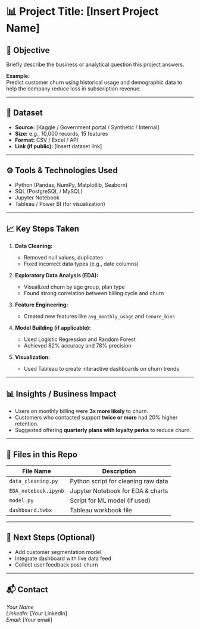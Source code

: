 # 📊 Project Title: [Insert Project Name]

## 🧠 Objective
Briefly describe the business or analytical question this project answers.

**Example:**  
Predict customer churn using historical usage and demographic data to help the company reduce loss in subscription revenue.

---

## 📂 Dataset
- **Source:** [Kaggle / Government portal / Synthetic / Internal]
- **Size:** e.g., 10,000 records, 15 features
- **Format:** CSV / Excel / API
- **Link (if public):** [Insert dataset link]

---

## ⚙️ Tools & Technologies Used
- Python (Pandas, NumPy, Matplotlib, Seaborn)
- SQL (PostgreSQL / MySQL)
- Jupyter Notebook
- Tableau / Power BI (for visualization)

---

## 📈 Key Steps Taken

1. **Data Cleaning:**
   - Removed null values, duplicates
   - Fixed incorrect data types (e.g., date columns)

2. **Exploratory Data Analysis (EDA):**
   - Visualized churn by age group, plan type
   - Found strong correlation between billing cycle and churn

3. **Feature Engineering:**
   - Created new features like `avg_monthly_usage` and `tenure_bins`

4. **Model Building (if applicable):**
   - Used Logistic Regression and Random Forest
   - Achieved 82% accuracy and 78% precision

5. **Visualization:**
   - Used Tableau to create interactive dashboards on churn trends

---

## 📊 Insights / Business Impact

- Users on monthly billing were **3x more likely** to churn.
- Customers who contacted support **twice or more** had 20% higher retention.
- Suggested offering **quarterly plans with loyalty perks** to reduce churn.

---

## 📎 Files in this Repo
| File Name            | Description                         |
|----------------------|-------------------------------------|
| `data_cleaning.py`   | Python script for cleaning raw data |
| `EDA_notebook.ipynb` | Jupyter Notebook for EDA & charts   |
| `model.py`           | Script for ML model (if used)       |
| `dashboard.twbx`     | Tableau workbook file               |

---

## 🏁 Next Steps (Optional)
- Add customer segmentation model
- Integrate dashboard with live data feed
- Collect user feedback post-churn

---

## 📬 Contact
*Your Name*  
*LinkedIn*: [Your LinkedIn]  
*Email*: [Your email]
